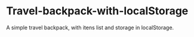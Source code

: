 # Travel-backpack-with-localStorage
A simple travel backpack, with itens list and storage in localStorage.
